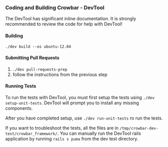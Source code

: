 ### Coding and Building Crowbar - DevTool

The DevTool has significant inline documentation.  It is strongly recommended to review the code for help with DevTool!

#### Building

`./dev build --os ubuntu-12.04`

#### Submitting Pull Requests

1. `./dev pull-requests-prep`
1. follow the instructions from the previous step

#### Running Tests
To run the tests with DevTool, you must first setup the tests using `./dev setup-unit-tests`.  DevTool will prompt you to install any missing components.

After you have completed setup, use `./dev run-unit-tests` ro run the tests.

If you want to troubleshoot the tests, all the files are in `/tmp/crowbar-dev-test/crowbar_framework/`.  You can manually run the DevTool rails application by running `rails s puma` from the dev test directory.
